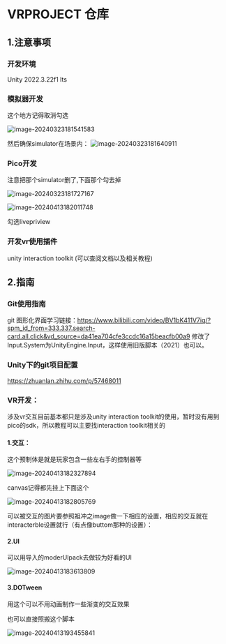 # VRPROJECT 仓库


## 1.注意事项

### 开发环境

Unity 2022.3.22f1 lts

### 模拟器开发

这个地方记得取消勾选

![image-20240323181541583](https://xmuzhensimage.oss-cn-hangzhou.aliyuncs.com/image/image-20240323181541583.png)

然后确保simulator在场景内：
![image-20240323181640911](https://xmuzhensimage.oss-cn-hangzhou.aliyuncs.com/image/image-20240323181640911.png)

### Pico开发

注意把那个simulator删了,下面那个勾去掉

![image-20240323181727167](https://xmuzhensimage.oss-cn-hangzhou.aliyuncs.com/image/image-20240323181727167.png)

![image-20240413182011748](https://xmuzhensimage.oss-cn-hangzhou.aliyuncs.com/image/image-20240413182011748.png)

勾选livepriview

### 开发vr使用插件

unity interaction toolkit (可以查阅文档以及相关教程)



## 2.指南

### Git使用指南

git 图形化界面学习链接：https://www.bilibili.com/video/BV1bK411V7iq/?spm_id_from=333.337.search-card.all.click&vd_source=da41ea704cfe3ccdc16a15beacfb00a9
修改了Input.System为UnityEngine.Input，这样使用旧版脚本（2021）也可以。

### Unity下的git项目配置

https://zhuanlan.zhihu.com/p/57468011

### VR开发：

涉及vr交互目前基本都只是涉及unity interaction toolkit的使用，暂时没有用到pico的sdk，所以教程可以主要找interaction toolkit相关的

#### 1.交互：

这个预制体是就是玩家包含一些左右手的控制器等

![image-20240413182327894](https://xmuzhensimage.oss-cn-hangzhou.aliyuncs.com/image/image-20240413182327894.png)

canvas记得都先挂上下面这个

![image-20240413182805769](https://xmuzhensimage.oss-cn-hangzhou.aliyuncs.com/image/image-20240413182805769.png)

可以被交互的图片要参照祖冲之image做一下相应的设置，相应的交互就在interacterble设置就行（有点像buttom那种的设置）：

#### 2.UI

可以用导入的moderUIpack去做较为好看的UI

![image-20240413183613809](https://xmuzhensimage.oss-cn-hangzhou.aliyuncs.com/image/image-20240413183613809.png)

#### 3.DOTween

用这个可以不用动画制作一些渐变的交互效果

也可以直接照搬这个脚本

![image-20240413193455841](https://xmuzhensimage.oss-cn-hangzhou.aliyuncs.com/image/image-20240413193455841.png)


